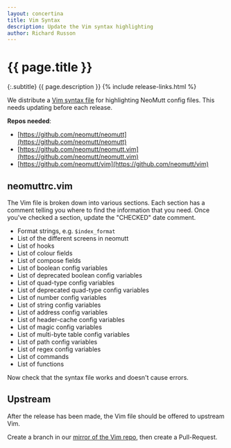 ```yaml
---
layout: concertina
title: Vim Syntax
description: Update the Vim syntax highlighting
author: Richard Russon
---
```


# {{ page.title }}

{:.subtitle}
{{ page.description }}
{% include release-links.html %}

We distribute a [Vim syntax file](https://github.com/neomutt/neomutt.vim/blob/master/syntax/neomuttrc.vim) for highlighting NeoMutt config files.
This needs updating before each release.

**Repos needed**:
- [https://github.com/neomutt/neomutt](https://github.com/neomutt/neomutt)
- [https://github.com/neomutt/neomutt.vim](https://github.com/neomutt/neomutt.vim)
- [https://github.com/neomutt/vim](https://github.com/neomutt/vim)

## neomuttrc.vim

The Vim file is broken down into various sections.
Each section has a comment telling you where to find the information that you need.
Once you've checked a section, update the "CHECKED" date comment.

- Format strings, e.g. `$index_format`
- List of the different screens in neomutt
- List of hooks
- List of colour fields
- List of compose fields
- List of boolean config variables
- List of deprecated boolean config variables
- List of quad-type config variables
- List of deprecated quad-type config variables
- List of number config variables
- List of string config variables
- List of address config variables
- List of header-cache config variables
- List of magic config variables
- List of multi-byte table config variables
- List of path config variables
- List of regex config variables
- List of commands
- List of functions

Now check that the syntax file works and doesn't cause errors.

## Upstream

After the release has been made, the Vim file should be offered to upstream Vim.

Create a branch in our [mirror of the Vim repo](https://github.com/neomutt/vim), then create a Pull-Request.

